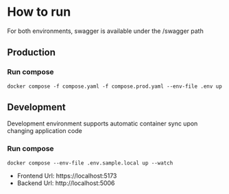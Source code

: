 # How to run

For both environments, swagger is available under the /swagger path

## Production

### Run compose

```
docker compose -f compose.yaml -f compose.prod.yaml --env-file .env up
```

## Development

Development environment supports automatic container sync upon changing application code

### Run compose

```
docker compose --env-file .env.sample.local up --watch
```

- Frontend Url: https://localhost:5173
- Backend Url: http://localhost:5006
